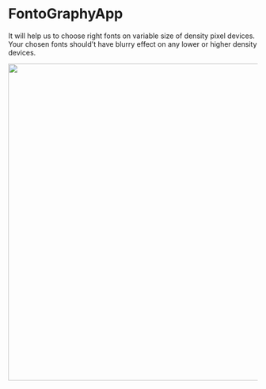 # FontoGraphyApp
It will help us to choose right fonts on variable size of density pixel devices. Your chosen fonts should't have blurry effect on any lower or higher density devices.

<img src="https://github.com/AnkurJagani/FontoGraphyApp/blob/main/device-2021-06-09-120415.png" height=640>
